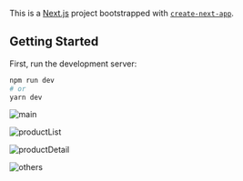 This is a [Next.js](https://nextjs.org/) project bootstrapped with [`create-next-app`](https://github.com/vercel/next.js/tree/canary/packages/create-next-app).

## Getting Started

First, run the development server:

```bash
npm run dev
# or
yarn dev
```

![main](https://user-images.githubusercontent.com/54789601/219204488-e1f2bfba-7d15-412c-81f3-79232a724f90.gif)

![productList](https://user-images.githubusercontent.com/54789601/219204497-44899fad-2139-4f81-b908-62989bfbcb22.gif)

![productDetail](https://user-images.githubusercontent.com/54789601/219204503-c72036f2-8279-42a9-8bf9-de4abae12493.gif)

![others](https://user-images.githubusercontent.com/54789601/219205084-1d6f9520-5e6b-4ef8-a5a8-a5b372a467a2.gif)
